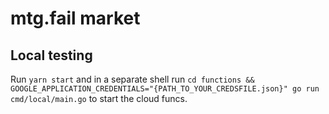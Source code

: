 
# mtg.fail market

## Local testing

Run `yarn start` and in a separate shell run `cd functions && GOOGLE_APPLICATION_CREDENTIALS="{PATH_TO_YOUR_CREDSFILE.json}" go run cmd/local/main.go` to start the cloud funcs.


